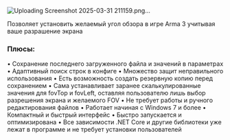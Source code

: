 ![Uploading Screenshot 2025-03-31 211159.png…]()

Позволяет установить желаемый угол обзора в игре Arma 3 учитывая ваше разрашение экрана

### Плюсы:

• Сохранение последнего загруженного файла и значений в параметрах
• Адаптивный поиск строк в конфиге
• Множество защит неправильного использования
• Есть возможность создать резервную копию перед сохранением
• Сама устанавливает заранее скалькулированные значения для fovTop и fovLeft, оставляя пользователю лишь выбор разрешения экрана и желаемого FOV
• Не требует работы и ручного редактирования файлов
• Работает начиная с Windows 7 и более
• Компактный и быстрый интерфейс
• Быстро запускается и оптимизирована
• Все зависимости .NET Core и другие библиотеки уже лежат в программе и не требует установки пользователей

